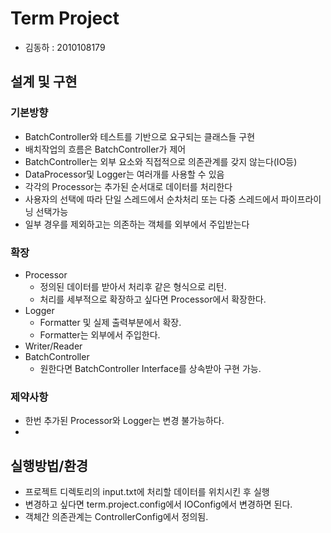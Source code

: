 # Term Project 
* 김동하 : 2010108179

## 설계 및 구현
### 기본방향
* BatchController와 테스트를 기반으로 요구되는 클래스들 구현
* 배치작업의 흐름은 BatchController가 제어
* BatchController는 외부 요소와 직접적으로 의존관계를 갖지 않는다(IO등)
* DataProcessor및 Logger는 여러개를 사용할 수 있음
* 각각의 Processor는 추가된 순서대로 데이터를 처리한다
* 사용자의 선택에 따라 단일 스레드에서 순차처리 또는 다중 스레드에서 파이프라이닝 선택가능
* 일부 경우를 제외하고는 의존하는 객체를 외부에서 주입받는다
### 확장
* Processor
  * 정의된 데이터를 받아서 처리후 같은 형식으로 리턴.
  * 처리를 세부적으로 확장하고 싶다면 Processor에서 확장한다. 
* Logger
  * Formatter 및 실제 출력부분에서 확장.
  * Formatter는 외부에서 주입한다.
* Writer/Reader
* BatchController
  * 원한다면 BatchController Interface를 상속받아 구현 가능.
### 제약사항
* 한번 추가된 Processor와 Logger는 변경 불가능하다.
* 

## 실행방법/환경
* 프로젝트 디렉토리의 input.txt에 처리할 데이터를 위치시킨 후 실행
* 변경하고 싶다면 term.project.config에서 IOConfig에서 변경하면 된다.
* 객체간 의존관계는 ControllerConfig에서 정의됨.
